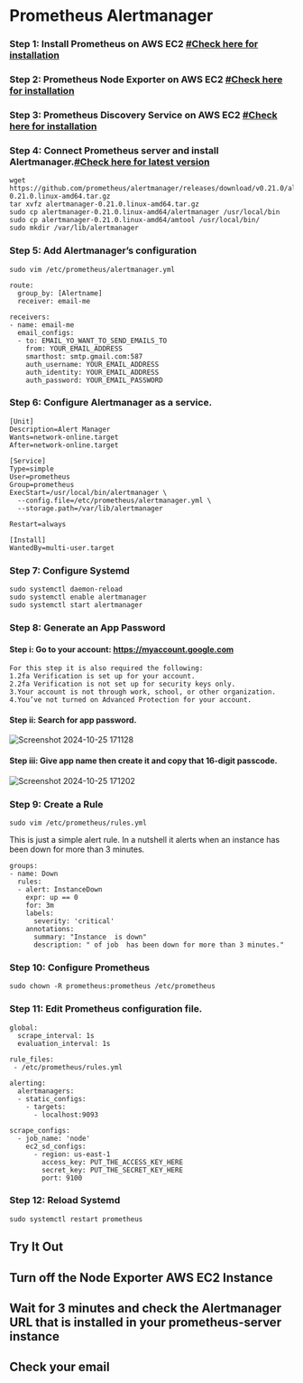 # Prometheus Alertmanager

### Step 1: Install Prometheus on AWS EC2 [#Check here for installation](https://github.com/Aamantamboli/Prometheus/tree/main/Prometheus%20Installation)
### Step 2: Prometheus Node Exporter on AWS EC2 [#Check here for installation](https://github.com/Aamantamboli/Prometheus/tree/main/Node%20Exporter%20Installation)
### Step 3: Prometheus Discovery Service on AWS EC2 [#Check here for installation]()
### Step 4: Connect Prometheus server and install Alertmanager.[#Check here for latest version](https://prometheus.io/download/)
```
wget https://github.com/prometheus/alertmanager/releases/download/v0.21.0/alertmanager-0.21.0.linux-amd64.tar.gz
tar xvfz alertmanager-0.21.0.linux-amd64.tar.gz
sudo cp alertmanager-0.21.0.linux-amd64/alertmanager /usr/local/bin
sudo cp alertmanager-0.21.0.linux-amd64/amtool /usr/local/bin/
sudo mkdir /var/lib/alertmanager
```
### Step 5: Add Alertmanager’s configuration
```
sudo vim /etc/prometheus/alertmanager.yml
```
```
route:
  group_by: [Alertname]
  receiver: email-me

receivers:
- name: email-me
  email_configs:
  - to: EMAIL_YO_WANT_TO_SEND_EMAILS_TO
    from: YOUR_EMAIL_ADDRESS
    smarthost: smtp.gmail.com:587
    auth_username: YOUR_EMAIL_ADDRESS
    auth_identity: YOUR_EMAIL_ADDRESS
    auth_password: YOUR_EMAIL_PASSWORD
```
### Step 6: Configure Alertmanager as a service.
```
[Unit]
Description=Alert Manager
Wants=network-online.target
After=network-online.target

[Service]
Type=simple
User=prometheus
Group=prometheus
ExecStart=/usr/local/bin/alertmanager \
  --config.file=/etc/prometheus/alertmanager.yml \
  --storage.path=/var/lib/alertmanager

Restart=always

[Install]
WantedBy=multi-user.target
```
### Step 7: Configure Systemd
```
sudo systemctl daemon-reload
sudo systemctl enable alertmanager
sudo systemctl start alertmanager
```
### Step 8: Generate an App Password
 #### Step i: Go to your account: https://myaccount.google.com
    For this step it is also required the following:
    1.2fa Verification is set up for your account.
    2.2fa Verification is not set up for security keys only.
    3.Your account is not through work, school, or other organization.
    4.You’ve not turned on Advanced Protection for your account.
  
#### Step ii: Search for app password.

![Screenshot 2024-10-25 171128](https://github.com/user-attachments/assets/0b289f01-14af-4de4-b7c3-5643cc7e33cc)

#### Step iii: Give app name then create it and copy that 16-digit passcode.

![Screenshot 2024-10-25 171202](https://github.com/user-attachments/assets/fb028101-8a11-4ee2-97c8-2652be84f298)

### Step 9: Create a Rule
```
sudo vim /etc/prometheus/rules.yml
```
This is just a simple alert rule. In a nutshell it alerts when an instance has been down for more than 3 minutes. 
```
groups:
- name: Down
  rules:
  - alert: InstanceDown
    expr: up == 0
    for: 3m
    labels:
      severity: 'critical'
    annotations:
      summary: "Instance  is down"
      description: " of job  has been down for more than 3 minutes."
```
### Step 10: Configure Prometheus
```
sudo chown -R prometheus:prometheus /etc/prometheus
```
### Step 11: Edit Prometheus configuration file.
```
global:
  scrape_interval: 1s
  evaluation_interval: 1s

rule_files:
 - /etc/prometheus/rules.yml

alerting:
  alertmanagers:
  - static_configs:
    - targets:
      - localhost:9093

scrape_configs:
  - job_name: 'node'
    ec2_sd_configs:
      - region: us-east-1
        access_key: PUT_THE_ACCESS_KEY_HERE
        secret_key: PUT_THE_SECRET_KEY_HERE
        port: 9100
```
### Step 12: Reload Systemd
```
sudo systemctl restart prometheus
```
## Try It Out
## Turn off the Node Exporter AWS EC2 Instance
## Wait for 3 minutes and check the Alertmanager URL that is installed in your prometheus-server instance
## Check your email
